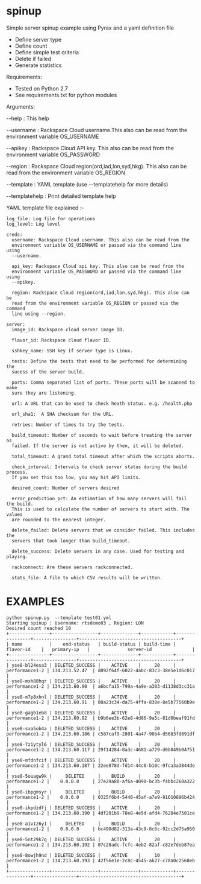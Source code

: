 spinup
======
Simple server spinup example using Pyrax and a yaml definition file
 - Define server type
 - Define count
 - Define simple test criteria
 - Delete if failed
 - Generate statistics

Requirements:
 - Tested on Python 2.7
 - See requirements.txt for python modules

Arguments:

--help     : This help

--username : Rackspace Cloud username.This also can be read from the environment variable OS_USERNAME 

--apikey   : Rackspace Cloud API key. This also can be read from the environment variable OS_PASSWORD 

--region   : Rackspace Cloud region(ord,iad,lon,syd,hkg). This also can be read from the environment variable OS_REGION 

--template : YAML template (use --templatehelp for more details)

--templatehelp : Print detailed template help

YAML template file explained :-

```
log_file: Log file for operations
log_level: Log level

creds:
  username: Rackspace Cloud username. This also can be read from the
  environment variable OS_USERNAME or passed via the command line using
  --username.

  api_key: Rackspace Cloud api key. This also can be read from the
  environment variable OS_PASSWORD or passed via the command line using
  --apikey.

  region: Rackspace Cloud region(ord,iad,lon,syd,hkg). This also can be
  read from the environment variable OS_REGION or passed via the command
  line using --region.

server:
  image_id: Rackspace cloud server image ID.

  flavor_id: Rackspace cloud flavor ID.

  sshkey_name: SSH key if server type is Linux.

  tests: Define the tests that need to be performed for determining the
  sucess of the server build.

  ports: Comma separated list of ports. These ports will be scanned to make
  sure they are listening.

  url: A URL that can be used to check heath status. e.g. /health.php

  url_sha1:  A SHA checksum for the URL.

  retries: Number of times to try the tests.

  build_timeout: Number of seconds to wait before treating the server as
  failed. If the server is not active by then, it will be deleted.

  total_timeout: A grand total timeout after which the scripts aborts.

  check_interval: Intervals to check server status during the build process.
  If you set this too low, you may hit API limits.

  desired_count: Number of servers desired

  error_prediction_pct: An estimation of how many servers will fail the build.
  This is used to calculate the number of servers to start with. The values
  are rounded to the nearest integer.

  delete_failed: Delete servers that we consider failed. This includes the
  servers that took longer than build_timeout.

  delete_success: Delete servers in any case. Used for testing and playing.

  rackconnect: Are these servers rackconnected.

  stats_file: A file to which CSV results will be written.

```

EXAMPLES
======

```
python spinup.py  --template test01.yml 
Starting spinup : Username: rtsdemo03 , Region: LON
Desired count reached 10
+---------------+-----------------+--------------+------------+----------------+----------------+--------------------------------------+
| name          |    end-status   | build-status | build-time |   flavor-id    |   primary-ip   |              server-id               |
+---------------+-----------------+--------------+------------+----------------+----------------+--------------------------------------+
| yse8-bl24esa3 | DELETED_SUCCESS |    ACTIVE    |     20     | performance1-2 | 134.213.52.47  | d892f64f-6022-4abc-83c3-38e5e1d6c017 |
| yse8-mxh88hqr | DELETED_SUCCESS |    ACTIVE    |     20     | performance1-2 | 134.213.60.90  | a6bcfa15-799a-4a9e-a303-d1138d3cc31a |
| yse8-m7p8xhnl | DELETED_SUCCESS |    ACTIVE    |     20     | performance1-2 | 134.213.60.91  | 08a23c34-da75-4ffa-838e-8e5b77560b9e |
| yse8-gagb1eb8 | DELETED_SUCCESS |    ACTIVE    |     20     | performance1-2 | 134.213.60.92  | b9b6ee3b-62e8-4d86-9a5c-81d0beaf91fd |
| yse8-sxa5ob4a | DELETED_SUCCESS |    ACTIVE    |     20     | performance1-2 | 134.213.60.186 | c587caf9-2801-4a47-90b4-d5683fd891df |
| yse8-7ziytyl6 | DELETED_SUCCESS |    ACTIVE    |     20     | performance1-2 | 134.213.60.117 | 29f14284-8a3c-4681-a729-d0b849b04751 |
| yse8-mfdnfcif | DELETED_SUCCESS |    ACTIVE    |     20     | performance1-2 | 134.213.60.187 | 22ee878d-fd14-44c0-b10c-9fca3a3844de |
| yse8-5ouagw9k |     DELETED     |    BUILD     |     20     | performance1-2 |    0.0.0.0     | 27e29a80-af6a-4090-bc3b-f4bbc260a322 |
| yse8-ibpgmsyr |     DELETED     |    BUILD     |     20     | performance1-2 |    0.0.0.0     | 0325f6b4-5440-45af-a7e9-91610896b424 |
| yse8-ikpdzdfj | DELETED_SUCCESS |    ACTIVE    |     20     | performance1-2 | 134.213.60.190 | 4df201b9-78e8-4e5d-afd4-76284e7501ce |
| yse8-a1v1z6y1 |     DELETED     |    BUILD     |     20     | performance1-2 |    0.0.0.0     | bc490d82-313a-43c9-8c6c-92cc2d75a950 |
| yse8-5nt29k7g | DELETED_SUCCESS |    ACTIVE    |     20     | performance1-2 | 134.213.60.192 | 07c28adc-fcfc-4eb2-82af-c82e7deb87ea |
| yse8-8owjh9nd | DELETED_SUCCESS |    ACTIVE    |     10     | performance1-2 | 134.213.60.193 | 42f56e1e-2c8c-4545-ab27-c78a0c2568eb |
+---------------+-----------------+--------------+------------+----------------+----------------+--------------------------------------+
```
  